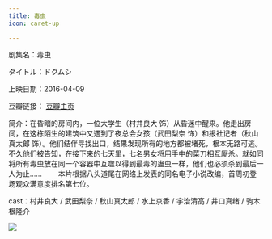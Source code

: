 ```yaml
---
title: 毒虫
icon: caret-up

---
```


剧集名：毒虫

タイトル：ドクムシ

上映日期：2016-04-09

豆瓣链接： [豆瓣主页](https://movie.douban.com/subject/26644313/)

简介：在昏暗的房间内，一位大学生（村井良大 饰）从昏迷中醒来。他走出房间，在这栋陌生的建筑中又遇到了夜总会女孩（武田梨奈 饰）和报社记者（秋山真太郎 饰）。他们结伴寻找出口，结果发现所有的地方都被堵死，根本无路可逃。不久他们被告知，在接下来的七天里，七名男女将用手中的菜刀相互厮杀。就如同将所有毒虫放在同一个容器中互噬以得到最毒的蛊虫一样，他们也必须杀到最后一人为止……
　　本片根据八头道尾在网络上发表的同名电子小说改编，首周初登场观众满意度排名第七位。

cast：村井良大 / 武田梨奈 / 秋山真太郎 / 水上京香 / 宇治清高 / 井口真绪 / 驹木根隆介

![](https://listpic.tsgsanjiao.com/movie/2016/2016dc.jpg)